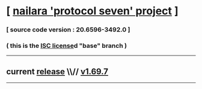 
# [ [nailara 'protocol seven' project](http://src.nailara.net/) ]

### [ source code version : 20.6596-3492.0 ]

### ( this is the [ISC license](license)d "base" branch )
---
## current [release](https://github.com/anotherlink/nailara/releases) \\\\// [v1.69.7](https://github.com/anotherlink/nailara/releases/tag/v1.69.7)
---
